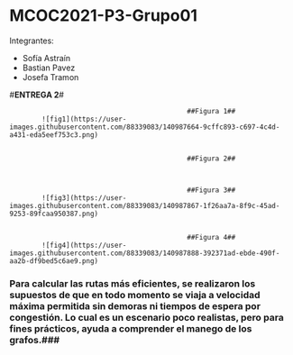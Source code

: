 # MCOC2021-P3-Grupo01

Integrantes:

- Sofía Astraín
- Bastian Pavez
- Josefa Tramon

#**ENTREGA 2**#

                                                ##Figura 1##
            ![fig1](https://user-images.githubusercontent.com/88339083/140987664-9cffc893-c697-4c4d-a431-eda5eef753c3.png)


                                                ##Figura 2## 



                                                ##Figura 3## 
            ![fig3](https://user-images.githubusercontent.com/88339083/140987867-1f26aa7a-8f9c-45ad-9253-89fcaa950387.png)


                                                ##Figura 4##
            ![fig4](https://user-images.githubusercontent.com/88339083/140987888-392371ad-ebde-490f-aa2b-df9bed5c6ae9.png)

### Para calcular las rutas más eficientes, se realizaron los supuestos de que en todo momento se viaja a velocidad máxima permitida sin demoras ni tiempos de espera por congestión. Lo cual es un escenario poco realistas, pero para fines prácticos, ayuda a comprender el  manego de los grafos.###
